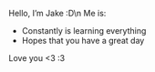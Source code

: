 Hello, I’m Jake :D\n
Me is:
- Constantly is learning everything
- Hopes that you have a great day

Love you <3
:3

